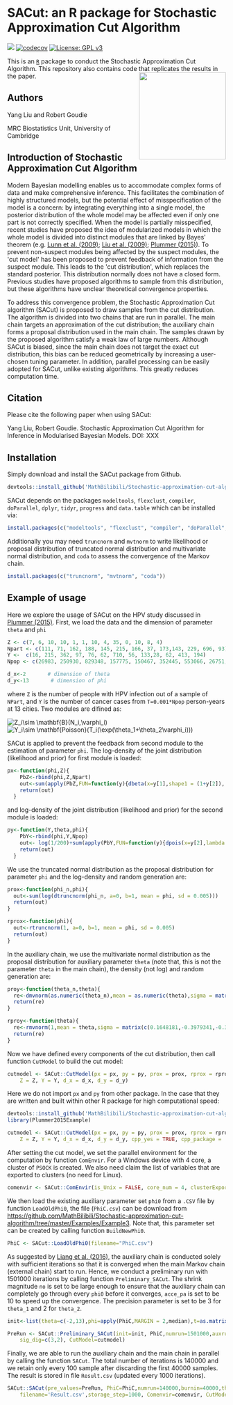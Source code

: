 # SACut: an R package for Stochastic Approximation Cut Algorithm
[![](https://travis-ci.com/MathBilibili/Stochastic-approximation-cut-algorithm.svg?branch=master)](https://travis-ci.com/MathBilibili/Stochastic-approximation-cut-algorithm)
[![codecov](https://codecov.io/gh/MathBilibili/Stochastic-approximation-cut-algorithm/branch/master/graph/badge.svg)](https://codecov.io/gh/MathBilibili/Stochastic-approximation-cut-algorithm)
[![License: GPL v3](https://img.shields.io/badge/License-GPLv3-blue.svg)](https://www.gnu.org/licenses/gpl-3.0)

This is an [`R`][R] package to conduct the Stochastic Approximation Cut Algorithm. This repository also contains code that replicates the results in the paper.
<img align="right" width="200" height="200" src="https://user-images.githubusercontent.com/24710640/81212775-495b2880-8fcd-11ea-9319-52ac4fd15f4f.png">

## Authors
Yang Liu and Robert Goudie

MRC Biostatistics Unit, University of Cambridge

## Introduction of Stochastic Approximation Cut Algorithm
Modern Bayesian modelling enables us to accommodate complex forms of data and make comprehensive inference. This facilitates the combination of highly structured models, but the potential effect of misspecification of the model is a concern: by integrating everything into a single model, the posterior distribution of the whole model may be affected even if only one part is not correctly specified. When the model is partially misspecified, recent studies have proposed the idea of modularized models in which the whole model is divided into distinct modules that are linked by Bayes' theorem (e.g. [Lunn et al. (2009)][Lunn2009]; [Liu et al. (2009)][Liu2009]; [Plummer (2015)][Plummer2015]). To prevent non-suspect modules being affected by the suspect modules, the 'cut model' has been proposed to prevent feedback of information from the suspect module. This leads to the 'cut distribution', which replaces the standard posterior. This distribution normally does not have a closed form. Previous studies have proposed algorithms to sample from this distribution, but these algorithms have unclear theoretical convergence properties.

To address this convergence problem, the Stochastic Approximation Cut algorithm (SACut) is proposed to draw samples from the cut distribution. The algorithm is divided into two chains that are run in parallel. The main chain targets an approximation of the cut distribution; the auxiliary chain forms a proposal distribution used in the main chain. The samples drawn by the proposed algorithm satisfy a weak law of large numbers. Although SACut is biased, since the main chain does not target the exact cut distribution, this bias can be reduced geometrically by increasing a user-chosen tuning parameter. In addition, parallel processing can be easily adopted for SACut, unlike existing algorithms. This greatly reduces computation time.

## Citation

Please cite the following paper when using SACut:

Yang Liu, Robert Goudie. Stochastic Approximation Cut Algorithm for Inference in Modularised Bayesian Models. DOI: XXX

## Installation
Simply download and install the SACut package from Github.
```r
devtools::install_github('MathBilibili/Stochastic-approximation-cut-algorithm')
```

SACut depends on the packages `modeltools`, `flexclust`, `compiler`, `doParallel`, `dplyr`, `tidyr`, `progress` and `data.table` which can be installed via:
```r
install.packages(c("modeltools", "flexclust", "compiler", "doParallel", "dplyr", "tidyr","progress", "data.table"))
```

Additionally you may need `truncnorm` and `mvtnorm` to write likelihood or proposal distribution of truncated normal distribution and multivariate normal distribution, and `coda` to assess the convergence of the Markov chain.
```r
install.packages(c("truncnorm", "mvtnorm", "coda"))
```

## Example of usage
Here we explore the usage of SACut on the HPV study discussed in [Plummer (2015)][Plummer2015]. First, we load the data and the dimension of parameter `theta` and `phi`
```r
Z <- c(7, 6, 10, 10, 1, 1, 10, 4, 35, 0, 10, 8, 4)
Npart <- c(111, 71, 162, 188, 145, 215, 166, 37, 173,143, 229, 696, 93)
Y <-  c(16, 215, 362, 97, 76, 62, 710, 56, 133,28, 62, 413, 194)
Npop <- c(26983, 250930, 829348, 157775, 150467, 352445, 553066, 26751, 75815, 150302, 354993, 3683043, 507218)

d_x<-2       # dimension of theta
d_y<-13       # dimension of phi
```
where `Z` is the number of people with HPV infection out of a sample of `NPart`, and `Y` is the number of cancer cases from `T=0.001*Npop` person-years at 13 cities. Two modules are difined as:

<img src="https://latex.codecogs.com/gif.latex?Z_i\sim&space;\mathbf{B}(N_i,\varphi_i)" title="Z_i\sim \mathbf{B}(N_i,\varphi_i)" />

<img src="https://latex.codecogs.com/gif.latex?Y_i\sim&space;\mathbf{Poisson}(T_i(\exp(\theta_1&plus;\theta_2\varphi_i)))" title="Y_i\sim \mathbf{Poisson}(T_i(\exp(\theta_1+\theta_2\varphi_i)))" />

SACut is applied to prevent the feedback from second module to the estimation of parameter `phi`. The log-density of the joint distribution (likelihood and prior) for first module is loaded:
```r
px<-function(phi,Z){
    PbZ<-rbind(phi,Z,Npart)
    out<-sum(apply(PbZ,FUN=function(y){dbeta(x=y[1],shape1 = (1+y[2]), shape2 = (1+y[3]-y[2]), log = T)},MARGIN = 2))
    return(out)
  }
```
and log-density of the joint distribution (likelihood and prior) for the second module is loaded:
```r
py<-function(Y,theta,phi){
    PbY<-rbind(phi,Y,Npop)
    out<- log(1/200)+sum(apply(PbY,FUN=function(y){dpois(x=y[2],lambda = (y[3]*0.001*exp(theta[1]+theta[2]*y[1])),log = T)},MARGIN = 2))
    return(out)
  }
```
We use the truncated normal distribution as the proposal distribution for parameter `phi` and the log-density and random generation are:
```r
prox<-function(phi_n,phi){
  out<-sum(log(dtruncnorm(phi_n, a=0, b=1, mean = phi, sd = 0.005))) 
  return(out) 
}

rprox<-function(phi){
  out<-rtruncnorm(1, a=0, b=1, mean = phi, sd = 0.005)
  return(out)
}
```
In the auxiliary chain, we use the multivariate normal distribution as the proposal distribution for auxiliary parameter `theta` (note that, this is not the parameter `theta` in the main chain), the density (not log) and random generation are:
```r
proy<-function(theta_n,theta){
  re<-dmvnorm(as.numeric(theta_n),mean = as.numeric(theta),sigma = matrix(c(0.1648181,-0.3979341,-0.3979341,2.737874),ncol=2,nrow=2)/10)
  return(re)
}

rproy<-function(theta){
  re<-rmvnorm(1,mean = theta,sigma = matrix(c(0.1648181,-0.3979341,-0.3979341,2.737874),ncol=2,nrow=2)/10) %>% t()
  return(re)
}
```
Now we have defined every components of the cut distribution, then call function `CutModel` to build the cut model:
```r
cutmodel <- SACut::CutModel(px = px, py = py, prox = prox, rprox = rprox, proy = proy, rproy = rproy,
    Z = Z, Y = Y, d_x = d_x, d_y = d_y)
```
Here we do not import `px` and `py` from other package. In the case that they are written and built within other R package for high computational speed:
```r
devtools::install_github('MathBilibili/Stochastic-approximation-cut-algorithm/Examples/Example3/Plummer2015Example/')
library(Plummer2015Example)

cutmodel <- SACut::CutModel(px = px, py = py, prox = prox, rprox = rprox, proy = proy, rproy = rproy,
    Z = Z, Y = Y, d_x = d_x, d_y = d_y, cpp_yes = TRUE, cpp_package = 'Plummer2015Example')
```

After setting the cut model, we set the parallel environment for the computation by function `ComEnvir`. For a Windows device with 4 core, a cluster of `PSOCK` is created. We also need claim the list of variables that are exported to clusters (no need for Linux).
```r
comenvir <- SACut::ComEnvir(is_Unix = FALSE, core_num = 4, clusterExport = list('py','Y','Npop','dmvnorm'))
```

We then load the  existing auxiliary parameter set `phi0` from a `.CSV` file by function `LoadOldPhi0`, the file (`PhiC.csv`) can be download from <https://github.com/MathBilibili/Stochastic-approximation-cut-algorithm/tree/master/Examples/Example3>. Note that, this parameter set can be created by calling function `BuildNewPhi0`.
```r
PhiC <- SACut::LoadOldPhi0(filename="PhiC.csv")
```

As suggested by [Liang et al. (2016)][Liang2016], the auxiliary chain is conducted solely with sufficient iterations so that it is converged when the main Markov chain (external chain) start to run. Hence, we conduct a preliminary run with 1501000 iterations by calling function `Preliminary_SACut`. The shrink magnitude `no` is set to be large enough to ensure that the auxiliary chain can completely go through every `phi0` before it converges, `acce_pa` is set to be 10 to speed up the convergence. The precision parameter is set to be 3 for `theta_1` and 2 for `theta_2`.
```r
init<-list(theta=c(-2,13),phi=apply(PhiC,MARGIN = 2,median),t=as.matrix(c(-2,13)),I=1)

PreRun <- SACut::Preliminary_SACut(init=init, PhiC,numrun=1501000,auxrun=1500000,no=20000,acce_pa=10,
    sig_dig=c(3,2), CutModel=cutmodel)
```

Finally, we are able to run the auxiliary chain and the main chain in parallel by calling the function `SACut`. The total number of iterations is 140000 and we retain only every 100 sample after discarding the first 40000 samples. The result is stored in file `Result.csv` (updated every 1000 iterations).
```r
SACut::SACut(pre_values=PreRun, PhiC=PhiC,numrun=140000,burnin=40000,thin=100, no=20000,acce_pa=10, sig_dig=c(3,2),
    filename='Result.csv',storage_step=1000, Comenvir=comenvir, CutModel=cutmodel)
```



[R]: http://www.r-project.org "The R Project for Statistical Computing"
[Lunn2009]:https://onlinelibrary.wiley.com/doi/10.1002/sim.3680 "The BUGS project: Evolution, critique and future directions"
[Plummer2015]:https://link.springer.com/article/10.1007/s11222-014-9503-z "Cuts in Bayesian graphical models"
[Liu2009]:https://projecteuclid.org/euclid.ba/1340370392 "Modularization in Bayesian analysis, with emphasis on analysis of computer models"
[Liang2016]:https://www.tandfonline.com/doi/full/10.1080/01621459.2015.1009072 "An Adaptive Exchange Algorithm for Sampling From Distributions With Intractable Normalizing Constants"
